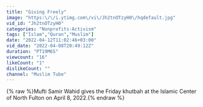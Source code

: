 ```yaml
---
title: "Giving Freely"
image: "https:\/\/i.ytimg.com\/vi\/Jh2tnOTzyH0\/hqdefault.jpg"
vid_id: "Jh2tnOTzyH0"
categories: "Nonprofits-Activism"
tags: ["Islam","Quran","Muslim"]
date: "2022-04-12T11:02:46+03:00"
vid_date: "2022-04-08T20:49:12Z"
duration: "PT19M6S"
viewcount: "16"
likeCount: "1"
dislikeCount: ""
channel: "Muslim Tube"
---
```

{% raw %}Mufti Samir Wahid gives the Friday khutbah at the Islamic Center of North Fulton on April 8, 2022.{% endraw %}
